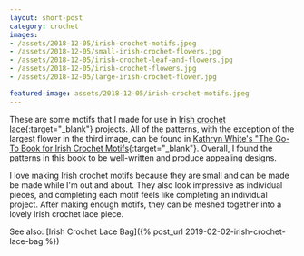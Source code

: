 ```yaml
---
layout: short-post
category: crochet
images:
- /assets/2018-12-05/irish-crochet-motifs.jpeg
- /assets/2018-12-05/small-irish-crochet-flowers.jpg
- /assets/2018-12-05/irish-crochet-leaf-and-flowers.jpg
- /assets/2018-12-05/irish-crochet-flowers.jpg
- /assets/2018-12-05/large-irish-crochet-flower.jpg

featured-image: assets/2018-12-05/irish-crochet-motifs.jpeg
---
```

These are some motifs that I made for use in [Irish crochet lace](https://en.wikipedia.org/wiki/Irish_crochet_lace){:target="_blank"} projects. All of the patterns, with the exception of the largest flower in the third image, can be found in [Kathryn White's "The Go-To Book for Irish Crochet Motifs](https://www.amazon.com/Go-Book-Irish-Crochet-Motifs/dp/1596359234){:target="_blank"}. Overall, I found the patterns in this book to be well-written and produce appealing designs.

I love making Irish crochet motifs because they are small and can be made be made while I'm out and about. They also look impressive as individual pieces, and completing each motif feels like completing an individual project. After making enough motifs, they can be meshed together into a lovely Irish crochet lace piece.

See also: [Irish Crochet Lace Bag]({% post_url 2019-02-02-irish-crochet-lace-bag %})
